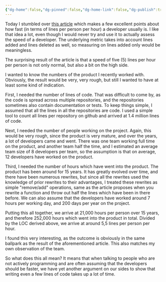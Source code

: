 ```yaml
---
{"dg-home":false,"dg-pinned":false,"dg-home-link":false,"dg-publish":true,"created-date":"2019-09-24T18:42:51","updated-date":"2025-05-05T17:44:22","type":"post","disabled rules":["header-increment","yaml-title","yaml-title-alias","file-name-heading"],"title":"Slow is smooth, and Smooth is Fast","aliases":["Slow is smooth, and Smooth is Fast","Slow is smooth","and Smooth is Fast"],"linter-yaml-title-alias":"Slow is smooth, and Smooth is Fast","dg-permalink":"/2019/09/24/slow-is-smooth/","tags":["estimates"],"dg-path":"Slow is Smooth.md","permalink":"/2019/09/24/slow-is-smooth/","dgPassFrontmatter":true,"created":"2019-09-24T18:42:51","updated":"2025-05-05T17:44:22"}
---
```



Today I stumbled over [this article](https://varnish-cache.org/docs/6.2/phk/thatslow.html) which makes a few excellent points about how fast (in terms of lines per person per hour) a developer usually is. I like that idea a lot, even though I would never try and use it to actually assess the speed of a developer. The underlying metric takes into account lines added and lines deleted as well, so measuring on lines added only would be meaningless.

The surprising result of the article is that a speed of five (5) lines per hour per person is not only normal, but also a bit on the high side.

I wanted to know the numbers of the product I recently worked with. Obviously, the result would be very, very rough, but still I wanted to have at least some kind of indication.

First, I needed the number of lines of code. That was difficult to come by, as the code is spread across multiple repositories, and the repositories sometimes also contain documentation or tests. To keep things simple, I assumed that all the lines in all the repositories are code. I used a simple tool to count all lines per repository on github and arrived at 1.4 million lines of code.

Next, I needed the number of people working on the project. Again, this would be very rough, since the product is very mature, and over the years, a lot of developers came and went. There was one team working full time on the product, and another team half the time, and I estimated an average team size of 8 developers per team, so the assumption is that on average, 12 developers have worked on the product.

Third, I needed the number of hours which have went into the product. The product has been around for 15 years. It has greatly evolved over time, and there have been numerous rewrites, but since all the rewrites used the knowledge of prior rewrites to their advantages, I treated these rewrites as simple "remove/add" operations, same as the article proposes when you rewrite a function and throw out half the lines which have been in there before. We can also assume that the developers have worked around 7 hours per working day, and 200 days per year on the project.

Putting this all together, we arrive at 21,000 hours per person over 15 years, and therefore 252,000 hours which went into the product in total. Divided by the LOC derived above, we arrive at around 5,5 lines per person per hour.

I found this very interesting, as the outcome is obviously in the same ballpark as the result of the aforementioned article. This also matches my own observation of the team.

So what does this all mean? It means that when talking to people who are not actively programming and are often assuming that the developers should be faster, we have yet another argument on our sides to show that writing even a few lines of code takes up a lot of time.
